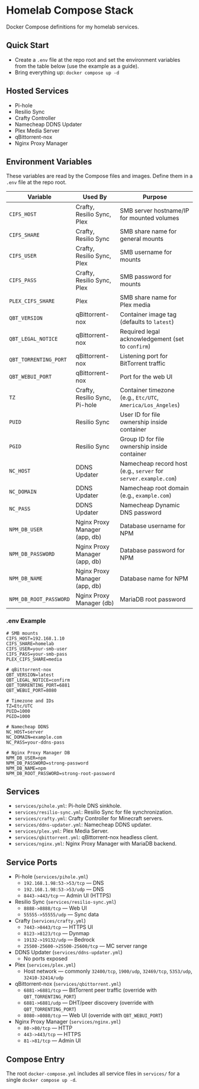 # Homelab Compose Stack

Docker Compose definitions for my homelab services.

## Quick Start
- Create a `.env` file at the repo root and set the environment variables from the table below (use the example as a guide).
- Bring everything up: `docker compose up -d`

## Hosted Services
- Pi-hole
- Resilio Sync
- Crafty Controller
- Namecheap DDNS Updater
- Plex Media Server
- qBittorrent-nox
- Nginx Proxy Manager

## Environment Variables
These variables are read by the Compose files and images. Define them in a `.env` file at the repo root.

| Variable | Used By | Purpose |
| --- | --- | --- |
| `CIFS_HOST` | Crafty, Resilio Sync, Plex | SMB server hostname/IP for mounted volumes |
| `CIFS_SHARE` | Crafty, Resilio Sync | SMB share name for general mounts |
| `CIFS_USER` | Crafty, Resilio Sync, Plex | SMB username for mounts |
| `CIFS_PASS` | Crafty, Resilio Sync, Plex | SMB password for mounts |
| `PLEX_CIFS_SHARE` | Plex | SMB share name for Plex media |
| `QBT_VERSION` | qBittorrent-nox | Container image tag (defaults to `latest`) |
| `QBT_LEGAL_NOTICE` | qBittorrent-nox | Required legal acknowledgement (set to `confirm`) |
| `QBT_TORRENTING_PORT` | qBittorrent-nox | Listening port for BitTorrent traffic |
| `QBT_WEBUI_PORT` | qBittorrent-nox | Port for the web UI |
| `TZ` | Crafty, Resilio Sync, Pi-hole | Container timezone (e.g., `Etc/UTC`, `America/Los_Angeles`) |
| `PUID` | Resilio Sync | User ID for file ownership inside container |
| `PGID` | Resilio Sync | Group ID for file ownership inside container |
| `NC_HOST` | DDNS Updater | Namecheap record host (e.g., `server` for `server.example.com`) |
| `NC_DOMAIN` | DDNS Updater | Namecheap root domain (e.g., `example.com`) |
| `NC_PASS` | DDNS Updater | Namecheap Dynamic DNS password |
| `NPM_DB_USER` | Nginx Proxy Manager (app, db) | Database username for NPM |
| `NPM_DB_PASSWORD` | Nginx Proxy Manager (app, db) | Database password for NPM |
| `NPM_DB_NAME` | Nginx Proxy Manager (app, db) | Database name for NPM |
| `NPM_DB_ROOT_PASSWORD` | Nginx Proxy Manager (db) | MariaDB root password |

### .env Example
```
# SMB mounts
CIFS_HOST=192.168.1.10
CIFS_SHARE=homelab
CIFS_USER=your-smb-user
CIFS_PASS=your-smb-pass
PLEX_CIFS_SHARE=media

# qBittorrent-nox
QBT_VERSION=latest
QBT_LEGAL_NOTICE=confirm
QBT_TORRENTING_PORT=6881
QBT_WEBUI_PORT=8080

# Timezone and IDs
TZ=Etc/UTC
PUID=1000
PGID=1000

# Namecheap DDNS
NC_HOST=server
NC_DOMAIN=example.com
NC_PASS=your-ddns-pass

# Nginx Proxy Manager DB
NPM_DB_USER=npm
NPM_DB_PASSWORD=strong-password
NPM_DB_NAME=npm
NPM_DB_ROOT_PASSWORD=strong-root-password
```

## Services
- `services/pihole.yml`: Pi-hole DNS sinkhole.
- `services/resilio-sync.yml`: Resilio Sync for file synchronization.
- `services/crafty.yml`: Crafty Controller for Minecraft servers.
- `services/ddns-updater.yml`: Namecheap DDNS updater.
- `services/plex.yml`: Plex Media Server.
- `services/qbittorrent.yml`: qBittorrent-nox headless client.
- `services/nginx.yml`: Nginx Proxy Manager with MariaDB backend.

## Service Ports

- Pi-hole (`services/pihole.yml`)
  - `192.168.1.98:53->53/tcp` — DNS
  - `192.168.1.98:53->53/udp` — DNS
  - `8443->443/tcp` — Admin UI (HTTPS)
- Resilio Sync (`services/resilio-sync.yml`)
  - `8888->8888/tcp` — Web UI
  - `55555->55555/udp` — Sync data
- Crafty (`services/crafty.yml`)
  - `7443->8443/tcp` — HTTPS UI
  - `8123->8123/tcp` — Dynmap
  - `19132->19132/udp` — Bedrock
  - `25500-25600->25500-25600/tcp` — MC server range
- DDNS Updater (`services/ddns-updater.yml`)
  - No ports exposed
- Plex (`services/plex.yml`)
  - Host network — commonly `32400/tcp`, `1900/udp`, `32469/tcp`, `5353/udp`, `32410-32414/udp`
- qBittorrent-nox (`services/qbittorrent.yml`)
  - `6881->6881/tcp` — BitTorrent peer traffic (override with `QBT_TORRENTING_PORT`)
  - `6881->6881/udp` — DHT/peer discovery (override with `QBT_TORRENTING_PORT`)
  - `8080->8080/tcp` — Web UI (override with `QBT_WEBUI_PORT`)
- Nginx Proxy Manager (`services/nginx.yml`)
  - `80->80/tcp` — HTTP
  - `443->443/tcp` — HTTPS
  - `81->81/tcp` — Admin UI

## Compose Entry
The root `docker-compose.yml` includes all service files in `services/` for a single `docker compose up -d`.
